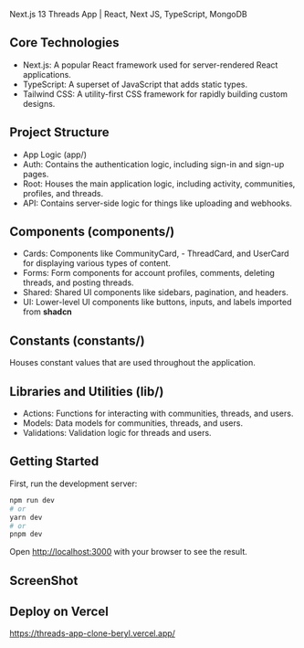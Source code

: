Next.js 13 Threads App | React, Next JS, TypeScript, MongoDB

## Core Technologies
- Next.js: A popular React framework used for server-rendered React applications.
- TypeScript: A superset of JavaScript that adds static types.
- Tailwind CSS: A utility-first CSS framework for rapidly building custom designs.

## Project Structure
- App Logic (app/)
- Auth: Contains the authentication logic, including sign-in and sign-up pages.
- Root: Houses the main application logic, including activity, communities, profiles, and threads.
- API: Contains server-side logic for things like uploading and webhooks.

## Components (components/)
- Cards: Components like CommunityCard, - ThreadCard, and UserCard for displaying various types of content.
- Forms: Form components for account profiles, comments, deleting threads, and posting threads.
- Shared: Shared UI components like sidebars, pagination, and headers.
- UI: Lower-level UI components like buttons, inputs, and labels imported from **shadcn**

## Constants (constants/)
Houses constant values that are used throughout the application.

## Libraries and Utilities (lib/)
- Actions: Functions for interacting with communities, threads, and users.
- Models: Data models for communities, threads, and users.
- Validations: Validation logic for threads and users.
## Getting Started

First, run the development server:

```bash
npm run dev
# or
yarn dev
# or
pnpm dev
```

Open [http://localhost:3000](http://localhost:3000) with your browser to see the result.

## ScreenShot



## Deploy on Vercel
https://threads-app-clone-beryl.vercel.app/


